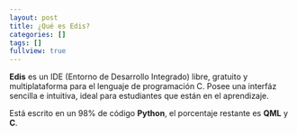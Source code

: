 ```yaml
---
layout: post
title: ¿Qué es Edis?
categories: []
tags: []
fullview: true
---
```


**Edis** es un IDE (Entorno de Desarrollo Integrado) libre, gratuito y multiplataforma para el lenguaje de programación C. Posee una interfáz sencilla e intuitiva, ideal para estudiantes que están en el aprendizaje.

Está escrito en un 98% de código **Python**, el porcentaje restante es **QML** y **C**.